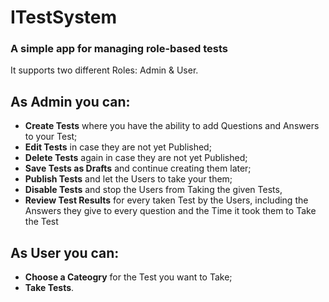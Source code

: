 # ITestSystem
### A simple app for managing role-based tests

It supports two different Roles: Admin & User.

## As Admin you can:
  * __Create Tests__ where you have the ability to add Questions and Answers to your Test;
  * __Edit Tests__ in case they are not yet Published;
  * __Delete Tests__ again in case they are not yet Published;
  * __Save Tests as Drafts__ and continue creating them later;
  * __Publish Tests__ and let the Users to take your them;
  * __Disable Tests__ and stop the Users from Taking the given Tests,
  * __Review Test Results__ for every taken Test by the Users, including the Answers they give to every question and the Time it took them to Take the Test
  
## As User you can:
  * __Choose a Cateogry__ for the Test you want to Take;
  * __Take Tests__.
